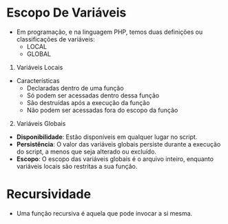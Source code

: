 # Escopo De Variáveis
* Em programação, e na linguagem PHP, temos duas definições ou classificações de variáveis:
  - LOCAL
  - GLOBAL

1. Variáveis Locais
* Características
  - Declaradas dentro de uma função
  - Só podem ser acessadas dentro dessa função
  - São destruídas após a execução da função
  - Não podem ser acessadas fora do escopo da função

2. Variáveis Globais
  - __Disponibilidade__: Estão disponíveis em qualquer lugar no script.
  - __Persistência__: O valor das variáveis globais persiste durante a execução do script, a menos que seja alterado ou excluído.
  - __Escopo__: O escopo das variáveis globais é o arquivo inteiro, enquanto variáveis locais são restritas a sua função.

# Recursividade
* Uma função recursiva é aquela que pode invocar a si mesma.